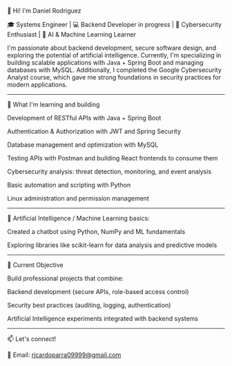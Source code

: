👋 Hi! I'm Daniel Rodriguez

🎓 Systems Engineer | 💻 Backend Developer in progress | 🔐 Cybersecurity Enthusiast | 🤖 AI & Machine Learning Learner

I'm passionate about backend development, secure software design, and exploring the potential of artificial intelligence.
Currently, I'm specializing in building scalable applications with Java + Spring Boot and managing databases with MySQL.
Additionally, I completed the Google Cybersecurity Analyst course, which gave me strong foundations in security practices for modern applications.

---

🚀 What I'm learning and building

Development of RESTful APIs with Java + Spring Boot

Authentication & Authorization with JWT and Spring Security

Database management and optimization with MySQL

Testing APIs with Postman and building React frontends to consume them

Cybersecurity analysis: threat detection, monitoring, and event analysis

Basic automation and scripting with Python

Linux administration and permission management

---

🧠 Artificial Intelligence / Machine Learning basics:

Created a chatbot using Python, NumPy and ML fundamentals

Exploring libraries like scikit-learn for data analysis and predictive models

---

🌱 Current Objective

Build professional projects that combine:

Backend development (secure APIs, role-based access control)

Security best practices (auditing, logging, authentication)

Artificial Intelligence experiments integrated with backend systems

---

📫 Let's connect!

📧 Email: ricardoparra09999@gmail.com
